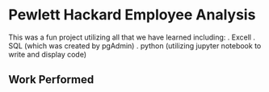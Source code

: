 # Pewlett Hackard Employee Analysis
This was a fun project utilizing all that we have learned including:
. Excell
. SQL (which was created by pgAdmin)
. python (utilizing jupyter notebook to write and display code)
## Work Performed
